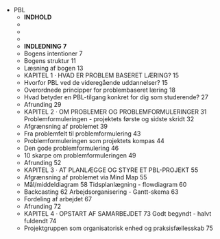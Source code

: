 - PBL
	- **INDHOLD**
	-
	-
	-
	- **INDLEDNING**	**7**
	- Bogens intentioner	7
	- Bogens struktur	11
	- Læsning af bogen	13
	- KAPITEL 1 · HVAD ER PROBLEM BASERET LÆRING?	15
	- Hvorfor PBL ved de videregående uddannelser?	15
	- Overordnede principper for problembaseret læring	18
	- Hvad betyder en PBL-tilgang konkret for dig som studerende?	27
	- Afrunding	29
	- KAPITEL 2 · OM PROBLEMER OG PROBLEMFORMULERINGER	31
	  Problemformuleringen - projektets første og sidste skridt	32
	- Afgrænsning af problemet	39
	- Fra problemfelt til problemformulering	43
	- Problemformuleringen som projektets kompas	44
	- Den gode problemformulering	46
	- 10 skarpe om problemformuleringen	49
	- Afrunding	52
	- KAPITEL 3 · AT PLANLÆGGE OG STYRE ET PBL-PROJEKT	55
	- Afgrænsning af problemet via Mind Map	55
	- Mål/middeldiagram	58
	  Tidsplanlægning - flowdiagram	60
	- Backcasting	62
	  Arbejdsorganisering - Gantt-skema	63
	- Fordeling af arbejdet	67
	- Afrunding	72
	- KAPITEL 4 · OPSTART AF SAMARBEJDET	73
	  Godt begyndt - halvt fuldendt	74
	- Projektgruppen som organisatorisk enhed og praksisfællesskab	75